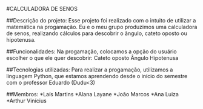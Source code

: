 #CALCULADORA DE SENOS

##Descrição do projeto:
Esse projeto foi realizado com o intuito de utilizar a matemática na progamação. Eu e o meu grupo produzimos uma calculadora de senos, realizando cálculos para descobrir o ângulo, cateto oposto ou hipotenusa.

##Funcionalidades:
Na progamação, colocamos a opção do usuário escolher o que ele quer descobrir:
Cateto oposto
Ângulo 
Hipotenusa

##Tecnologias utilizadas: 
Para realizar a progamação, utilizamos a linguagem Python, que estamos aprendendo desde o início do semestre com o professor Eduardo (Dudu<3)

##Membros:
*Laís Martins
*Alana Layane
*João Marcos 
*Ana Luiza
*Arthur Vinícius
